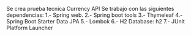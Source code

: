 Se crea prueba tecnica Currency API
Se trabajo con las siguientes dependencias:
  1.- Spring web.
  2.- Spring boot tools 
  3.- Thymeleaf
  4.- Spring Boot Starter Data JPA
  5.- Lombok
  6.- H2 Database: h2
  7.- JUnit Platform Launcher

